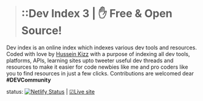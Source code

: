 > # ::Dev Index 3 | ✋ Free & Open Source!
Dev index is an online index which indexes various dev tools and resources. Coded with love by [Hussein Kizz](https://twitter.com/HusseinKizz) with a purpose of indexing all dev tools, platforms, APIs, learning sites upto tweeter useful dev threads and resources to make it easier for code newbies like me and pro coders like you to find resources in just a few clicks.
Contributions are welcomed dear  **#DEVCommunity** 

status: [![Netlify Status](https://api.netlify.com/api/v1/badges/48fbca97-e648-49ab-a815-79e1a2513c0a/deploy-status)](https://app.netlify.com/sites/devindex/deploys) |  [☑Live site](https:dev-index.netlify.app)
